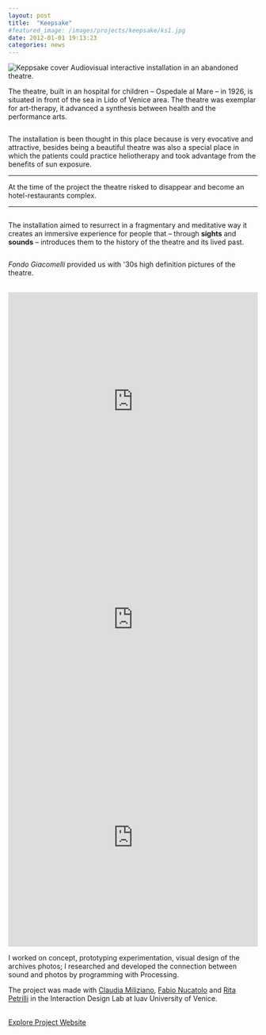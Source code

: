 ```yaml
---
layout: post
title:  "Keepsake"
#featured_image: /images/projects/keepsake/ks1.jpg
date: 2012-01-01 19:13:23
categories: news
---
```

<img src="http://payload131.cargocollective.com/1/10/325579/4935299/ks1.jpg" alt="Keppsake cover">
Audiovisual interactive installation in an abandoned theatre.

The theatre, built in an hospital for children – Ospedale al Mare – in 1926, is situated in front of the sea in Lido of Venice area. The theatre was exemplar for art-therapy, it advanced a synthesis between health and the performance arts.

<img src="http://payload131.cargocollective.com/1/10/325579/4935299/ks4.jpg" alt="">

The installation is been thought in this place because is very evocative and attractive, besides being a beautiful theatre was also a special place in which the patients could practice heliotherapy and took advantage from the benefits of sun exposure.

<hr>
<div class="highlight">
At the time of the project the theatre risked to disappear and become an hotel-restaurants complex.
</div>
<hr>

<img src="http://payload131.cargocollective.com/1/10/325579/4935299/ks5.jpg" alt="">

The installation aimed to resurrect in a fragmentary and meditative way it creates an immersive experience for people that – through <b>sights</b> and <b>sounds</b> – introduces them to the history of the theatre and its lived past.

<img src="http://payload131.cargocollective.com/1/10/325579/4935299/ks3.jpg" alt="">

<i>Fondo Giacomelli</i> provided us with '30s high definition pictures of the theatre.

<br>
<iframe src="https://player.vimeo.com/video/44879867?color=e74c3c&title=0&byline=0&portrait=0" width="100%" height="440" frameborder="0" webkitallowfullscreen mozallowfullscreen allowfullscreen></iframe>
<iframe src="https://player.vimeo.com/video/44877426?color=e74c3c&title=0&byline=0&portrait=0" width="100%" height="440" frameborder="0" webkitallowfullscreen mozallowfullscreen allowfullscreen></iframe>
<iframe src="https://player.vimeo.com/video/64350687?color=e74c3c&title=0&byline=0&portrait=0" width="100%" height="440" frameborder="0" webkitallowfullscreen mozallowfullscreen allowfullscreen></iframe>
<br>

I worked on concept, prototyping experimentation, visual design of the archives photos; I researched and developed the connection between sound and photos by programming with Processing.

The project was made with <a href="http://www.claudiamiliziano.com/" target="_blank">Claudia Miliziano</a>, <a href="http://fabionucatolo.com/" target="_blank">Fabio Nucatolo</a> and <a href="http://www.ritapetrilli.com/" target="_blank">Rita Petrilli</a> in the Interaction Design Lab at Iuav University of Venice.

<br>
<a href="http://www.interaction-venice.net/iuav11-12lab2/projects/keepsake/" target="_blank" class="button">Explore Project Website</a>
